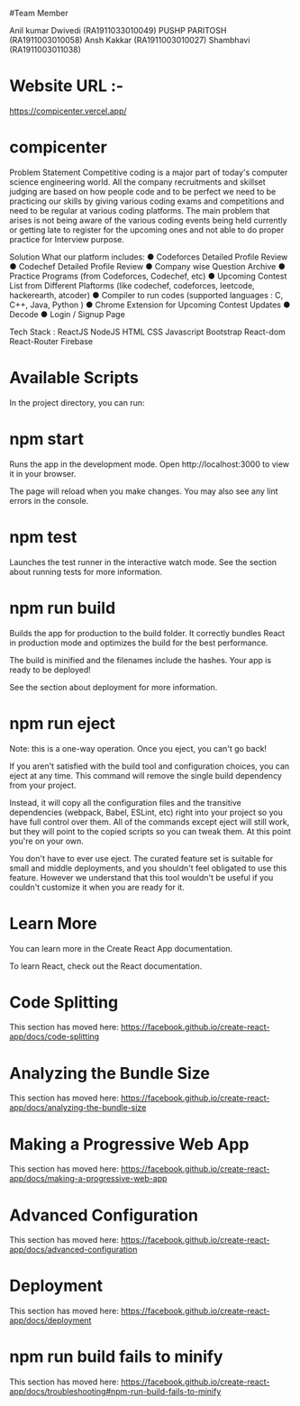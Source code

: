 #Team Member

Anil kumar Dwivedi (RA1911033010049)
PUSHP PARITOSH (RA1911003010058) 
Ansh Kakkar (RA1911003010027)
Shambhavi (RA1911003011038)

# Website URL :-
https://compicenter.vercel.app/

# compicenter
Problem Statement
Competitive coding is a major part of today's computer science engineering world. All the company recruitments and skillset judging are based on how people code and to be perfect we need to be practicing our skills by giving various coding exams and competitions and need to be regular at various coding platforms. The main problem that arises is not being aware of the various coding events being held currently or getting late to register for the upcoming ones and not able to do proper practice for Interview purpose.


Solution
What our platform includes:
●	Codeforces Detailed Profile Review
●	Codechef Detailed Profile Review
●	Company wise Question Archive
●	Practice Programs (from Codeforces, Codechef, etc)
●	Upcoming Contest List from Different Plaftorms (like codechef, codeforces, leetcode, hackerearth, atcoder)
●	Compiler to run codes (supported languages : C, C++, Java, Python )
●	Chrome Extension for Upcoming Contest Updates
●	 Decode
●	Login / Signup Page

Tech Stack :
ReactJS
NodeJS
HTML
CSS
Javascript
Bootstrap
React-dom
React-Router
Firebase


# Available Scripts
In the project directory, you can run:

# npm start
Runs the app in the development mode.
Open http://localhost:3000 to view it in your browser.

The page will reload when you make changes.
You may also see any lint errors in the console.

# npm test
Launches the test runner in the interactive watch mode.
See the section about running tests for more information.

# npm run build
Builds the app for production to the build folder.
It correctly bundles React in production mode and optimizes the build for the best performance.

The build is minified and the filenames include the hashes.
Your app is ready to be deployed!

See the section about deployment for more information.

# npm run eject
Note: this is a one-way operation. Once you eject, you can't go back!

If you aren't satisfied with the build tool and configuration choices, you can eject at any time. This command will remove the single build dependency from your project.

Instead, it will copy all the configuration files and the transitive dependencies (webpack, Babel, ESLint, etc) right into your project so you have full control over them. All of the commands except eject will still work, but they will point to the copied scripts so you can tweak them. At this point you're on your own.

You don't have to ever use eject. The curated feature set is suitable for small and middle deployments, and you shouldn't feel obligated to use this feature. However we understand that this tool wouldn't be useful if you couldn't customize it when you are ready for it.

# Learn More
You can learn more in the Create React App documentation.

To learn React, check out the React documentation.

# Code Splitting
This section has moved here: https://facebook.github.io/create-react-app/docs/code-splitting

# Analyzing the Bundle Size
This section has moved here: https://facebook.github.io/create-react-app/docs/analyzing-the-bundle-size

# Making a Progressive Web App
This section has moved here: https://facebook.github.io/create-react-app/docs/making-a-progressive-web-app

# Advanced Configuration
This section has moved here: https://facebook.github.io/create-react-app/docs/advanced-configuration

# Deployment
This section has moved here: https://facebook.github.io/create-react-app/docs/deployment

# npm run build fails to minify
This section has moved here: https://facebook.github.io/create-react-app/docs/troubleshooting#npm-run-build-fails-to-minify
